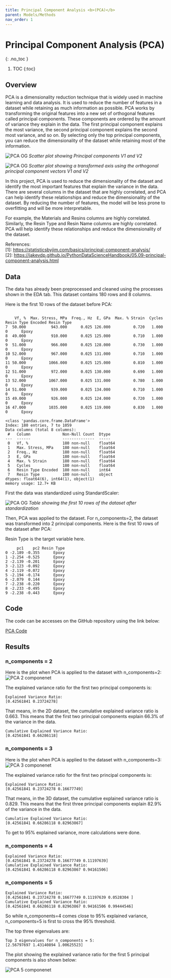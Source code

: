 ```yaml
---
title: Principal Component Analysis <b>(PCA)</b>
parent: Models/Methods
nav_order: 1
---
```


# Principal Component Analysis (PCA)
{: .no_toc }


1. TOC
{:toc}

## Overview

PCA is a dimensionality reduction technique that is widely used in machine learning and data analysis. It is used to reduce the number of features in a dataset while retaining as much information as possible. PCA works by transforming the original features into a new set of orthogonal features called principal components. These components are ordered by the amount of variance they explain in the data. The first principal component explains the most variance, the second principal component explains the second most variance, and so on. By selecting only the top principal components, you can reduce the dimensionality of the dataset while retaining most of the information.

![PCA OG](/assets/imgs/pca/PCA_original.png)
*Scatter plot showing Principal components V1 and V2*

![PCA OG](/assets/imgs/pca/PCA_transformed2.png)
*Scatter plot showing a transformed axis using the orthogonal principal component vectors V1 and V2*

In this project, PCA is used to reduce the dimensionality of the dataset and identify the most important features that explain the variance in the data. There are several columns in the dataset that are highly correlated, and PCA can help identify these relationships and reduce the dimensionality of the dataset. By reducing the number of features, the model will be less prone to overfitting and will be more interpretable. 

For example, the Materials and Resins columns are highly correlated. Similarly, the Resin Type and Resin Name columns are highly correlated. PCA will help identify these relationships and reduce the dimensionality of the dataset.

References:\
[1]: https://statisticsbyjim.com/basics/principal-component-analysis/ \
[2]: https://jakevdp.github.io/PythonDataScienceHandbook/05.09-principal-component-analysis.html 

## Data

The data has already been preprocessed and cleaned using the processes shown in the EDA tab. This dataset contains 180 rows and 8 columns. 

Here is the first 10 rows of the dataset before PCA:

```plaintext

    Vf, %  Max. Stress, MPa  Freq., Hz  E, GPa  Max. % Strain  Cycles  Resin Type Encoded Resin Type
7  50.000           943.000      0.025 126.000          0.720   1.000                   0      Epoxy
8  49.000           910.000      0.025 125.000          0.710   1.000                   0      Epoxy
9  51.000           966.000      0.025 128.000          0.730   1.000                   0      Epoxy
10 52.000           967.000      0.025 131.000          0.710   1.000                   0      Epoxy
11 50.000          1066.000      0.025 125.000          0.810   1.000                   0      Epoxy
12 51.000           972.000      0.025 130.000          0.690   1.000                   0      Epoxy
13 52.000          1067.000      0.025 131.000          0.780   1.000                   0      Epoxy
14 51.000           939.000      0.025 134.000          0.710   1.000                   0      Epoxy
15 49.000           926.000      0.025 124.000          0.720   1.000                   0      Epoxy
16 47.000          1035.000      0.025 119.000          0.830   1.000                   0      Epoxy

<class 'pandas.core.frame.DataFrame'>
Index: 180 entries, 7 to 1059
Data columns (total 8 columns):
 #   Column              Non-Null Count  Dtype  
---  ------              --------------  -----  
 0   Vf, %               180 non-null    float64
 1   Max. Stress, MPa    180 non-null    float64
 2   Freq., Hz           180 non-null    float64
 3   E, GPa              180 non-null    float64
 4   Max. % Strain       180 non-null    float64
 5   Cycles              180 non-null    float64
 6   Resin Type Encoded  180 non-null    int64  
 7   Resin Type          180 non-null    object 
dtypes: float64(6), int64(1), object(1)
memory usage: 12.7+ KB
```
First the data was standardized using StandardScaler:

![PCA OG](/assets/imgs/pca/PCA_1.png)
*Table showing the first 10 rows of the dataset after standardization*


Then, PCA was applied to the dataset. For n_components=2, the dataset was transformed into 2 principal components. Here is the first 10 rows of the dataset after PCA:

Resin Type is the target variable here.

```plaintext
     pc1    pc2 Resin Type
0 -2.189 -0.355      Epoxy
1 -2.254 -0.525      Epoxy
2 -2.139 -0.201      Epoxy
3 -2.123 -0.092      Epoxy
4 -2.119 -0.072      Epoxy
5 -2.194 -0.174      Epoxy
6 -2.079  0.144      Epoxy
7 -2.238 -0.220      Epoxy
8 -2.233 -0.495      Epoxy
9 -2.238 -0.443      Epoxy
```

## Code

The code can be accesses on the GitHub repository using the link below:

[PCA Code](/assets/code/pca.py)

## Results

### n_components = 2
Here is the plot when PCA is applied to the dataset with n_components=2:
![PCA 2 componenet](/assets/imgs/pca/PCA_2-component.png)

The explained variance ratio for the first two principal components is:

```plaintext
Explained Variance Ratio: 
[0.42561841 0.23724278]
```
That means, in the 2D dataset, the cumulative explained variance ratio is 0.663. This means that the first two principal components explain 66.3% of the variance in the data.
```plaintext
Cumulative Explained Variance Ratio: 
[0.42561841 0.66286118]
```

### n_components = 3
Here is the plot when PCA is applied to the dataset with n_components=3:
![PCA 3 componenet](/assets/imgs/pca/PCA_3-component.png)


The explained variance ratio for the first two principal components is:

```plaintext
Explained Variance Ratio: 
[0.42561841 0.23724278 0.16677749]
```
That means, in the 3D dataset, the cumulative explained variance ratio is 0.829. This means that the first three principal components explain 82.9% of the variance in the data.

```plaintext
Cumulative Explained Variance Ratio: 
[0.42561841 0.66286118 0.82963867]
```

To get to 95% explained variance, more calculations were done. 

### n_components = 4

```plaintext
Explained Variance Ratio: 
[0.42561841 0.23724278 0.16677749 0.11197639]
Cumulative Explained Variance Ratio: 
[0.42561841 0.66286118 0.82963867 0.94161506]
```

### n_components = 5

```plaintext
Explained Variance Ratio: 
[0.42561841 0.23724278 0.16677749 0.11197639 0.0528304 ]
Cumulative Explained Variance Ratio:
[0.42561841 0.66286118 0.82963867 0.94161506 0.99444546]
```

So while n_components=4 comes close to 95% explained variance, n_components=5 is first to cross the 95% threshold.

The top three eigenvalues are:

```plaintext
Top 3 eigenvalues for n_components = 5: 
[2.56797697 1.43140894 1.00625523]
```

The plot showing the explained variance ratio for the first 5 principal components is also shown below:

![PCA 5 componenet](/assets/imgs/pca/PCA_5-component.png)